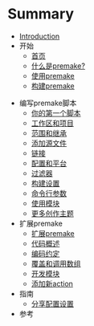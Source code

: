 # Summary

* [Introduction](README.md)
* 开始
  * [首页](getting-started/home.md)
  * [什么是premake?](getting-started/what-is-premake.md)
  * [使用premake](getting-started/using-premake.md)
  * [构建premake](getting-started/building-premake.md)

- 编写premake脚本
  - [你的第一个脚本](writing-premake-scripts/your-first-script.md)
  - [工作区和项目](writing-premake-scripts/workspaces-and-projects.md)
  - [范围和继承](writing-premake-scripts/scopes-and-inheritance.md)
  - [添加源文件](writing-premake-scripts/adding-source-files.md)
  - [链接](writing-premake-scripts/linking.md)
  - [配置和平台](writing-premake-scripts/configurations-and-platforms.md)
  - [过滤器](writing-premake-scripts/filters.md)
  - [构建设置](writing-premake-scripts/build-settings.md)
  - [命令行参数](writing-premake-scripts/command-line-arguments.md)
  - [使用模块](writing-premake-scripts/using-modules.md)
  - [更多创作主题](writing-premake-scripts/more-authoring-topics.md)
- 扩展premake
  	* [扩展premake](extending-premake/extending-premake.md)
  	* [代码概述](extending-premake/code-overview.md)
  	* [编码约定](extending-premake/coding-conventions.md)
  	* [覆盖和调用数组](extending-premake/overrides-and-call-arrays.md)
  	* [开发模块](extending-premake/developing-modules.md)
  	* [添加新action](extending-premake/adding-a-new-action.md)
- 指南
   * [分享配置设置](guides/sharing-configuration-settings.md)
- 参考